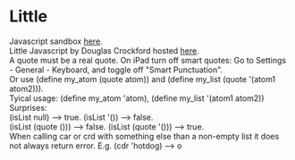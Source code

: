 # Little
Javascript sandbox <a href="https://joostjacob.github.io/Little/evaljs.html">here</a>.<br>
Little Javascript by Douglas Crockford hosted <a href="https://joostjacob.github.io/Little/ljs.html">here</a>.<br>
A quote must be a real quote. On iPad turn off smart quotes: Go to Settings - General - Keyboard, and toggle off "Smart Punctuation".<br>
Or use (define my_atom (quote atom)) and (define my_list (quote '(atom1 atom2))).<br>
Tyical usage: (define my_atom 'atom), (define my_list '(atom1 atom2))<br>
Surprises:<br>
(isList null) --> true. (isList '()) --> false.<br>
(isList (quote ())) --> false. (isList (quote '())) --> true.<br>
When calling car or crd with something else than a non-empty list it does not always return error. 
E.g. (cdr 'hotdog) --> o<br>